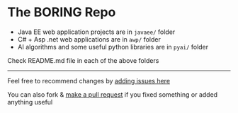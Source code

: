 # The BORING Repo

- Java EE web application projects are in `javaee/` folder
- C# + Asp .net web applications are in `awp/` folder
- AI algorithms and some useful python libraries are in `pyai/` folder

Check README.md file in each of the above folders
___
Feel free to recommend changes by [adding issues here](https://github.com/predatorx7/boring/issues)

You can also fork & [make a pull request](https://github.com/predatorx7/boring/pulls) if you fixed something or added anything useful
